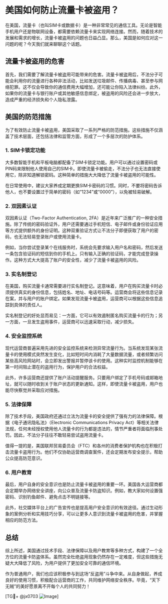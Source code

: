 # 美国如何防止流量卡被盗用？

在美国，流量卡（也叫SIM卡或数据卡）是一种非常常见的通信工具。无论是智能手机用户还是物联网设备，都需要依赖流量卡来实现网络连接。然而，随着技术的发展和需求的增长，流量卡被盗用的问题也日益凸显。那么，美国是如何应对这一问题的呢？今天我们就来聊聊这个话题。

## 流量卡被盗用的危害

首先，我们需要了解流量卡被盗用可能带来的危害。流量卡被盗用后，不法分子可能会利用你的流量进行各种非法活动，比如发送垃圾邮件、传播病毒、甚至参与网络犯罪。这不仅会导致你的通信费用大幅增加，还可能让你陷入法律纠纷。此外，如果你的流量卡与银行账户或其他敏感信息绑定，被盗用的风险还会进一步放大，造成严重的经济损失和个人隐私泄露。

## 美国的防范措施

为了有效防止流量卡被盗用，美国采取了一系列严格的防范措施。这些措施不仅涵盖了技术层面，还包括法律和监管方面，形成了一个多层次的防护体系。

### 1. SIM卡锁定功能

大多数智能手机和平板电脑都配备了SIM卡锁定功能。用户可以通过设置密码或PIN码来限制他人使用自己的SIM卡。即使流量卡被偷走，不法分子也无法直接使用它，除非知道解锁密码。这种简单的措施大大降低了流量卡被盗用的可能性。

在日常使用中，建议大家养成定期更换SIM卡密码的习惯。同时，不要将密码告诉他人，也不要设置过于简单的密码（如“1234”或“0000”），以免被轻易破解。

### 2. 双因素认证

双因素认证（Two-Factor Authentication, 2FA）是近年来广泛推广的一种安全措施。除了传统的密码验证外，用户还需要通过手机短信、电子邮件或身份验证应用等方式提供额外的身份证明。这种双重验证方式让不法分子即便获取了用户的密码，也无法轻易登录账户或使用流量卡。

例如，当你尝试登录某个在线服务时，系统会先要求输入用户名和密码，然后发送一条包含验证码的短信到你的手机上。只有输入正确的验证码，才能完成登录操作。这种方式大大提高了账户的安全性，减少了流量卡被盗用的风险。

### 3. 实名制登记

在美国，购买流量卡通常需要进行实名制登记。这意味着，用户在购买流量卡时必须提供真实的身份信息，包括姓名、地址、电话号码等。运营商会将这些信息记录在案，并与用户的账户绑定。如果发现流量卡被盗用，运营商可以根据这些信息追踪到具体的责任人。

实名制登记的好处显而易见：一方面，它可以有效遏制匿名购买流量卡的行为；另一方面，一旦发生盗用事件，运营商可以迅速采取行动，减少损失。

### 4. 安全监控系统

现代运营商普遍采用先进的安全监控系统来检测异常流量行为。当系统发现某张流量卡的使用模式突然发生变化，比如短时间内消耗了大量数据流量，或者频繁访问某些高风险网站时，会立即发出警报并暂停该卡的使用。这种实时监控机制能够在第一时间阻止潜在的盗用行为，保护用户的合法权益。

此外，许多运营商还提供了账户活动提醒服务。只要用户绑定了手机号码或邮箱地址，就可以随时收到关于账户状态的更新通知。这样，即使流量卡被盗用，用户也能尽快察觉并采取应对措施。

### 5. 法律保障

除了技术手段，美国政府还通过立法为流量卡的安全提供了强有力的法律保障。根据《电子通讯隐私法》（Electronic Communications Privacy Act）等相关法律法规，任何未经授权使用他人流量卡的行为都是违法的，情节严重者将面临刑事处罚。因此，不法分子往往不敢轻易尝试盗用流量卡。

值得一提的是，美国联邦贸易委员会（FTC）和各州的消费者保护机构也在积极打击流量卡盗用行为。他们不仅协助运营商调查案件，还会定期发布安全提示，帮助公众提高防范意识。

### 6. 用户教育

最后，用户自身的安全意识也是防止流量卡被盗用的重要一环。美国各大运营商都会定期举办网络安全讲座，向公众普及流量卡防盗知识。例如，教大家如何设置强密码、识别钓鱼邮件、避免点击不明链接等。

此外，社交媒体平台上的广告宣传也是提高用户安全意识的有效途径。通过生动形象的案例分析和实用技巧分享，可以让更多人意识到流量卡被盗用的危害，并掌握相应的防范方法。

## 总结

综上所述，美国通过技术手段、法律保障以及用户教育等多种方式，构建了一个全方位的流量卡防盗体系。虽然完全杜绝盗用现象仍然存在一定难度，但这些措施无疑大大降低了风险，为用户提供了更加安全可靠的通信环境。

作为普通用户，我们也应该积极参与到这场“反盗用”斗争中来。从自身做起，养成良好的使用习惯，积极配合运营商的工作，共同维护网络安全秩序。毕竟，“天下无贼”的美好愿景离不开每个人的共同努力！

[TG💪+ @jx0703 ![Image](https://github.com/user-attachments/assets/dbca1d08-cadb-493c-b0ec-ad6f7a83f270)]